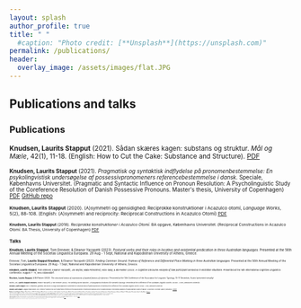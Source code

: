 ```yaml
---
layout: splash
author_profile: true
title: " "
  #caption: "Photo credit: [**Unsplash**](https://unsplash.com)"
permalink: /publications/
header:
  overlay_image: /assets/images/flat.JPG
---
```


## Publications and talks

### Publications
<small> **Knudsen, Laurits Stapput** (2021). Sådan skæres kagen: substans og struktur. *Mål og Mæle*, 42(1), 11-18. (English: How to Cut the Cake: Substance and Structure). [PDF](https://osf.io/g8ds3)

<small> **Knudsen, Laurits Stapput** (2021). *Pragmatisk og syntaktisk indflydelse på pronomenbestemmelse: En psykolingvistisk undersøgelse af possessivpronomeners referencebestemmelse i dansk*. Speciale, Københavns Universitet. (Pragmatic and Syntactic Influence on Pronoun Resolution: A Psycholinguistic Study of the Coreference Resolution of Danish Possessive Pronouns. Master's thesis, University of Copenhagen) [PDF](https://osf.io/wg5vf) [GitHub repo](https://github.com/lstapputknudsen/pronoun-resolution-in-danish_masters-thesis)

<small> **Knudsen, Laurits Stapput** (2020). (A)symmetri og gensidighed: Reciprokke konstruktioner i Acazulco otomí, *Language Works*, 5(2), 88-108. (English: (A)symmetri and reciprocity: Reciprocal Constructions in Acazulco Otomí) [PDF](https://osf.io/qmfjn)

<small> **Knudsen, Laurits Stapput** (2018). *Reciprokke konstruktioner i Acazulco Otomí*. BA opgave, Københavns Universitet. (Reciprocal Constructions in Acazulco Otomí. BA Thesis, University of Copenhagen) [PDF](https://osf.io/cgqdw)

### Talks

<small> **Knudsen, Laurits Stapput**, Tom Ennever, & Eleanor Yacopetti (2023). *Postural verbs and their roles in locative and existential predication in three Australian languages*. Presented at the 56th Annual Meeting of the Societas Linguistica Europaea. 29 Aug - 1 Sept, National and Kapodistrian University of Athens, Greece. 

<small> Ennever, Tom, **Laurits Stapput Knudsen**, & Eleanor Yacopetti (2023). *Finding Common Ground: Frames of Reference and Differential Place Marking in three Australian languages*. Presented at the 56th Annual Meeting of the Societas Linguistica Europaea. 29 Aug - 1 Sept, National and Kapodistrian University of Athens, Greece. 

<small> **Knudsen, Laurits Stapput**, Tom Ennever, Eleanor Yacopetti, Joe Blythe, Maïa Ponsonnet, Alice Gaby, & Bill Palmer (2023). *A Cognitive Discourse Analysis of task participant behaviour in elicitation situations*. Presented at the 16th International Cognitive Linguistics Conference. August 7 - 11, HHU Düsseldorf.

<small> **Knudsen, Laurits Stapput**, & Bill Palmer (2022). *The structural status of expressions of spatial frames of reference*. Presented at the 14th Conference of the Association for Linguistic Typology. 15-17 December, Austin (presented virtually)

<small> Blythe, Joe, **Laurits Stapput Knudsen**, Eleanor Yacopetti, & Tom Ennever (2022). *The Rotating Scene Machine – a topographical testbench for semantic typology*. Presented at the conference of the Australian Linguistic Society. 30 Nov - 2 Dec, Melbourne University.

<small> **Knudsen, Laurits Stapput** (2022). *Periphrasis, grammar, and lexicon: a usage-based approach to determine the structural status of spatial expressions*. Presented at the conference of the Australian Linguistic Society. 30 Nov - 2 Dec, Melbourne University.

<small> **Knudsen, Laurits Stapput**, & Magnus Pharao Hansen (2021). *Patterns of Variation in the use of spatial frames of reference in four Nahuatl varieties*. Presented at the National Science Foundation workshop "Environmental Adaptations of Spatial Grammar in Dialects of Nahuatl". 30 November-2 December. Santa Fe, New Mexico. [Abstract](https://osf.io/3fxvg)

<small> **Knudsen, Laurits Stapput**, & Magnus Pharao Hansen,  (2021). *The Coding of Motion Events in ten Versions of the Frog Story” from Hueyapan, Morelos*. Presented at the National Science Foundation workshop "Environmental Adaptations of Spatial Grammar in Dialects of Nahuatl". 30 November-2 December. Santa Fe, New Mexico. [Abstract](https://osf.io/wsm9d)

<small> Palmer, Bill, Dorothea Hoffmann, Alice Gaby, Joe Blythe, Maïa Ponsonnet, Margaret Carew, Thomas Ennever, **Laurits Stapput Knudsen** & Eleanor Yacopetti. 2021. *Geocentric spatial systems in Australian languages*. Presented at the conference of the Australian Linguistic Society. 6-9 December. Online.

<small> Palmer, Bill, Joe Blythe, Margaret Carew, Thomas Ennever, Alice Gaby, Clair Hill, Dorothea Hoffmann, **Laurits Stapput Knudsen**, Maïa Ponsonnet & Eleanor Yacopetti (2021). *OzSpace: The sociotopography of language, landscape and culture in Australia*. Presented at the First Global Australian Languages Workshop (GALW1). 17-21 May. Yale (online).

<small> **Knudsen, Laurits Stapput**, Klara Båstadt, & Gabriela Citlahua Zapahua. (2021). *Patterns of Variation in Frames of Reference in Nahuatl of Tequila and Cuaquila.* Presented at the annual meeting of the Society for the Study of Indigenous Languages of the Americas. 7-10 January. Online. [Abstract](https://osf.io/zdcru)

<small> **Knudsen, Laurits Stapput**, & Ditte Boeg Thomsen (2019). *Reciprocity in asymmetry: Cross-domain structuration in Acazulco Otomí.* Talk presented at the biannual Meeting of the Scandinavian Association for Language and Cognition. 22-24 May. Aarhus University, Denmark. [Abstract](https://osf.io/5vwne)

<small> **Knudsen, Laurits Stapput** (2018). *Reciprokke konstruktion i Acazulco Otomí.* Student conference for linguistics in Copenhagen (Sprogvidenskabelig Studenterkonference). 4 November. University of Copenhagen, Denmark.
